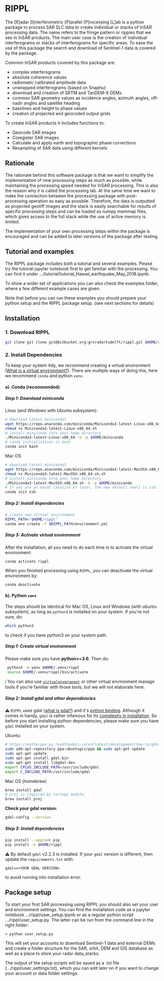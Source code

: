 # RIPPL

The [R]adar [I]nterferometric [P]arallel [P]rocessing [L]ab is a python package to process SAR SLC data to create
individual or stacks of InSAR processing data. The name refers to the fringe pattern or ripples that we see
in InSAR products. The main user case is the creation of individual interferograms or stacks of interferograms
for specific areas. To ease the use of this package the search and download of Sentinel-1 data is covered by
the package.

Common InSAR products covered by this package are:
- complex interferograms
- absolute coherence values
- radiomatic calibrated amplitude data
- unwrapped interferograms (based on Snaphu)
- download and creation of SRTM and TanDEM-X DEMs
- common SAR geometry values as incidence angles, azimuth angles, off-nadir angles and satellite heading
- baselines and height to phase values
- creation of projected and geocoded output grids

To create InSAR products it includes functions to:
- Geocode SAR images
- Coregister SAR images
- Calculate and apply earth and topographic phase corrections
- Resampling of SAR data using different kernels

## Rationale

The rationale behind this software package is that we want to simplify the implementation of new processing
steps as much as possible, while maintaining the processing speed needed for InSAR processing. This is also
the reason why it is called the processing lab. At the same time we want to make the connection between
the processing package with post-processing operation as easy as possbile. Therefore, the data is outputted
as projected geotiff images and the stack is easily searchable for results of specific processing steps
and can be loaded as numpy memmap files, which gives access to the full stack while the use of active
memory is limited.

The implementation of your own processing steps within the package is encouraged and can be added to later
versions of the package after testing.

## Tutorial and examples

The RIPPL package includes both a tutorial and several examples. Please try the tutorial jupyter notebook first
to get familiar with the processing. You can find it under .../tutorial/tutorial_Hawaii_earthquake_May_2018.ipynb.

To show a wider set of applications you can also check the examples folder, where a few different example cases
are given.

Note that before you can run these examples you should prepare your python setup and the RIPPL package setup.
(see next sections for details)


## Installation

### 1. Download RIPPL

```bash
git clone git clone git@bitbucket.org:grsradartudelft/rippl.git $HOME/rippl
```

### 2. Install Dependencies

To keep your system tidy, we recommend creating a virtual environment ([What is a virtual environment?](https://realpython.com/python-virtual-environments-a-primer/)). There are multiple ways of doing this, here we recommend  `conda` and python `venv`.

#### a). Conda (recommended)

##### Step 1: Download miniconda
Linux (and Windows with Ubuntu subsystem):

```bash
# download latest miniconda3
wget https://repo.anaconda.com/miniconda/Miniconda3-latest-Linux-x86_64.sh
chmod +x Miniconda3-latest-Linux-x86_64.sh
# install miniconda into your home directory
./Miniconda3-latest-Linux-x86_64 -b -p $HOME/miniconda
# conda initialization in bash
conda init bash
```

Mac OS
```zsh
# download latest miniconda3
wget https://repo.anaconda.com/miniconda/Miniconda3-latest-MacOSX-x86_64.sh
chmod +x Miniconda3-latest-MacOSX-x86_64.sh.sh
# install miniconda into your home directory
./Miniconda3-latest-MacOSX-x86_64.sh -b -p $HOME/miniconda
# If you are on macOS Catalina or later, the new default shell is zsh. If you're still using bash, then use bash instead of zsh when init.
conda init zsh
```

##### Step 2: Install dependencies

```bash
# create new virtual environment
RIPPL_PATH="$HOME/rippl"
conda env create -f $RIPPL_PATH/environment.yml
```

##### Step 3: Activate virtual environment

After the installation, all you need to do each time is to activate the virtual environment:
```
conda activate rippl
```

When you finished processing using `RIPPL`, you can deactivate the virtual environment by:

```bash
conda deactivate
```

#### b). Python `venv`

The steps should be identical for Mac OS, Linux and Windows (with ubuntu subsystem), as long as `python3` is installed on your system. If you're not sure, do:
```bash
which python3
```
to check if you have python3 on your system path.

##### Step 1: Create virtual environment

Please make sure you have **python>=3.6**. Then do:
```bash
 python3 -m venv $HOME/.venv/rippl
 source $HOME/.venv/rippl/bin/activate
```

ℹ️ You can also use [`virtualenvwrapper`](https://virtualenvwrapper.readthedocs.io/en/latest/) or other virtual environment manage tools if you're familiar with those tools, but we will not elaborate here.

##### Step 2: Install gdal and other dependencies
⚠️ `RIPPL` uses gdal ([what is gdal?](https://gdal.org)) and it's [python binding](https://pypi.org/project/GDAL/). Although it comes in handy, `gdal` is rather infamous for its [complexity in installation](https://www.google.com/search?q=why+is+it+so+hard+to+install+gdal?). So before you start installing python dependencies, please make sure you have `gdal` installed on your system.

Ubuntu:
```bash
# https://mothergeo-py.readthedocs.io/en/latest/development/how-to/gdal-ubuntu-pkg.html
sudo add-apt-repository ppa:ubuntugis/ppa && sudo apt-get update
sudo apt-get update
sudo apt-get install gdal-bin
sudo apt-get install libgdal-dev
export CPLUS_INCLUDE_PATH=/usr/include/gdal
export C_INCLUDE_PATH=/usr/include/gdal
```

Mac OS (homebrew)
```zsh
brew install gdal
# proj is required by cartopy module.
brew install proj
```

**Check your gdal version:**
```bash
gdal-config --version
```

##### Step 3: Install dependencies

```bash
pip install --upgrade pip
pip install -e $HOME/rippl
```

⚠️ By default `gdal` v2.2.3 is installed. If your `gdal` version is different, then update the `requirements.txt` with:
```
gdal==<YOUR GDAL VERSION>
```
to avoid running into installation error.


## Package setup

To start your first SAR processing using RIPPL you should also set your user and environment settings. You
can find the installation code as a jupyter notebook .../rippl/user_setup.ipynb or as a regular python script
.../rippl/user_setup.py. The latter can be run from the command line in the right folder:


    > python user_setup.py

This will set your accounts to download Sentinel-1 data and external DEMs and create
a folder structure for the SAR, orbit, DEM and GIS database as well as a place to store your radar data_stacks.

The output of the setup scripts will be saved as a .txt file (.../rippl/user_settings.txt), which you can edit
later on if you want to change your account or data folder settings.
